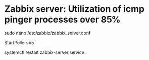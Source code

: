 # Zabbix server: Utilization of icmp pinger processes over 85%
<!-- Заходим в  -->
sudo nano /etc/zabbix/zabbix_server.conf
<!-- Меняем параметр -->
StartPollers=5
<!-- Перезапускаем службу -->
systemctl restart zabbix-server.service
